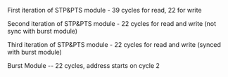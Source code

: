 First iteration of STP&PTS module - 39 cycles for read, 22 for write

Second iteration of STP&PTS module - 22 cycles for read and write (not sync with burst module)

Third iteration of STP&PTS module - 22 cycles for read and write (synced with burst module)

Burst Module -- 22 cycles, address starts on cycle 2
